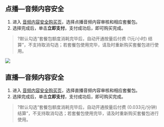 ## 点播—音频内容安全
1.	进入 [音频内容安全购买页](https://buy.cloud.tencent.com/cms?type=ams)，选择点播音频内容审核和相应套餐包。
2.	选择完成后，单击**立即支付**，支付成功后，即可购买完成。
>?默认勾选“套餐包额度消耗完毕后，自动开通按量后付费 (1元/小时) 结算”，不支持取消勾选；若套餐包使用完毕，请及时重新购买套餐包进行使用。
>
![](https://qcloudimg.tencent-cloud.cn/raw/bda6002a9c4568329ce643fd21f0f4bd.png)


## 直播—音频内容安全
1.	进入 [音频内容安全购买页](https://buy.cloud.tencent.com/cms?type=ams)，选择直播音频内容审核和相应套餐包。
2.	选择完成后，单击**立即支付**，支付成功后，即可购买完成。
>?默认勾选“套餐包额度消耗完毕后，自动开通按量后付费 (0.033元/分钟) 结算”，不支持取消勾选；若套餐包使用完毕，请及时重新购买套餐包进行使用。


